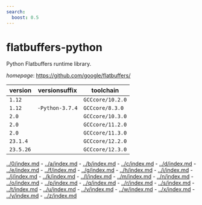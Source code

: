 ```yaml
---
search:
  boost: 0.5
---
```

# flatbuffers-python

Python Flatbuffers runtime library.

*homepage*: <https://github.com/google/flatbuffers/>

version | versionsuffix | toolchain
--------|---------------|----------
``1.12`` |  | ``GCCcore/10.2.0``
``1.12`` | ``-Python-3.7.4`` | ``GCCcore/8.3.0``
``2.0`` |  | ``GCCcore/10.3.0``
``2.0`` |  | ``GCCcore/11.2.0``
``2.0`` |  | ``GCCcore/11.3.0``
``23.1.4`` |  | ``GCCcore/12.2.0``
``23.5.26`` |  | ``GCCcore/12.3.0``

[../0/index.md](0) - [../a/index.md](a) - [../b/index.md](b) - [../c/index.md](c) - [../d/index.md](d) - [../e/index.md](e) - [../f/index.md](f) - [../g/index.md](g) - [../h/index.md](h) - [../i/index.md](i) - [../j/index.md](j) - [../k/index.md](k) - [../l/index.md](l) - [../m/index.md](m) - [../n/index.md](n) - [../o/index.md](o) - [../p/index.md](p) - [../q/index.md](q) - [../r/index.md](r) - [../s/index.md](s) - [../t/index.md](t) - [../u/index.md](u) - [../v/index.md](v) - [../w/index.md](w) - [../x/index.md](x) - [../y/index.md](y) - [../z/index.md](z)

